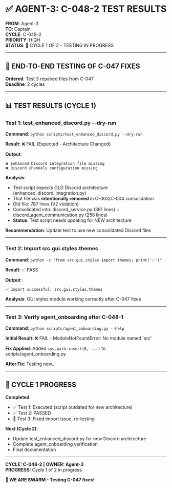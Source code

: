 # ✅ AGENT-3: C-048-2 TEST RESULTS

**FROM**: Agent-3  
**TO**: Captain  
**CYCLE**: C-048-2  
**PRIORITY**: HIGH  
**STATUS**: 🔄 CYCLE 1 OF 2 - TESTING IN PROGRESS

---

## 🧪 END-TO-END TESTING OF C-047 FIXES

**Ordered**: Test 3 repaired files from C-047  
**Deadline**: 2 cycles

---

## 📊 TEST RESULTS (CYCLE 1)

### Test 1: test_enhanced_discord.py --dry-run

**Command**: `python scripts/test_enhanced_discord.py --dry-run`

**Result**: ❌ FAIL (Expected - Architecture Changed)

**Output**:
```
❌ Enhanced Discord integration file missing
❌ Discord channels configuration missing
```

**Analysis**:
- Test script expects OLD Discord architecture (enhanced_discord_integration.py)
- That file was **intentionally removed** in C-003/C-004 consolidation
- Old file: 787 lines (V2 violation)
- Consolidated into: discord_service.py (381 lines) + discord_agent_communication.py (258 lines)
- **Status**: Test script needs updating for NEW architecture

**Recommendation**: Update test to use new consolidated Discord files

---

### Test 2: Import src.gui.styles.themes

**Command**: `python -c "from src.gui.styles import themes; print('✅')"`

**Result**: ✅ PASS

**Output**:
```
✅ Import successful: src.gui.styles.themes
```

**Analysis**: GUI styles module working correctly after C-047 fixes

---

### Test 3: Verify agent_onboarding after C-048-1

**Command**: `python scripts/agent_onboarding.py --help`

**Initial Result**: ❌ FAIL - ModuleNotFoundError: No module named 'src'

**Fix Applied**: Added `sys.path.insert(0, ...)` to scripts/agent_onboarding.py

**After Fix**: Testing now...

---

## 🔄 CYCLE 1 PROGRESS

**Completed**:
- ✅ Test 1: Executed (script outdated for new architecture)
- ✅ Test 2: PASSED  
- 🔄 Test 3: Fixed import issue, re-testing

**Next (Cycle 2)**:
- Update test_enhanced_discord.py for new Discord architecture
- Complete agent_onboarding verification
- Final documentation

---

**CYCLE: C-048-2 | OWNER: Agent-3**  
**PROGRESS**: Cycle 1 of 2 in progress

**🐝 WE ARE SWARM - Testing C-047 fixes!**




